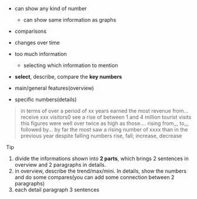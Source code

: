 - can show any kind of number
	- can show same information as graphs
- comparisons
- changes over time
- too much information
	- selecting which information to mention

- **select**, describe, compare the **key numbers**

- main/general features(overview)
- specific numbers(details)

> in terms of
> over a period of xx years
> earned the most revenue from...
> receive xxx visitors0
> see a rise of between 1 and 4 million tourist visits
> this figures were well over twice as high as those....
> rising from,,, to,,,
> followed by...
> by far the most
> saw a rising number of
> xxxx than in the previous year
> despite falling numbers
> rise, fall; increase, decrease

>[!Tip]
>1. divide the informations shown into **2 parts**, which brings 2 sentences in overview and 2 paragraphs in details.
>2. in overview, describe the trend/max/mini. In details, show the numbers and do some compares(you can add some connection between 2 paragraphs)
>3. each detail paragraph 3 sentences